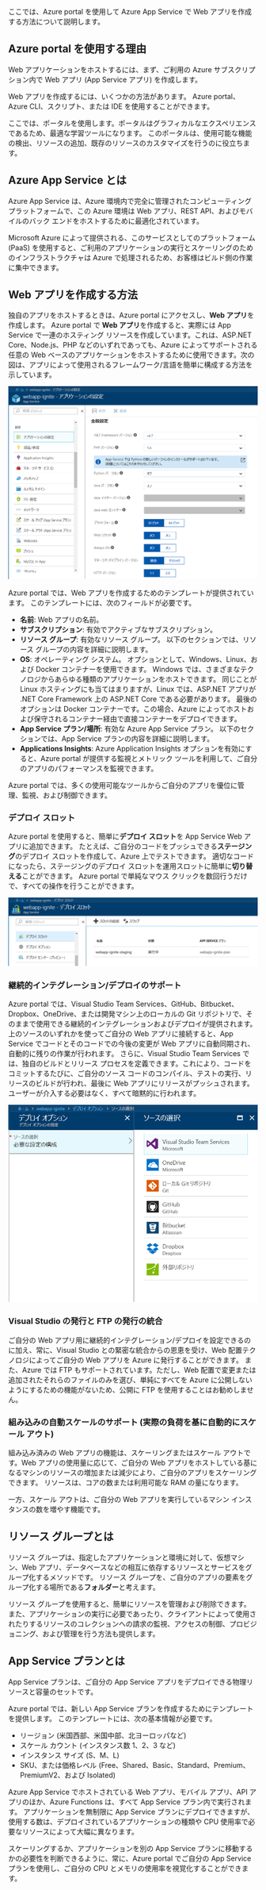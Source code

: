 ここでは、Azure portal を使用して Azure App Service で Web アプリを作成する方法について説明します。

## <a name="why-use-the-azure-portal"></a>Azure portal を使用する理由

Web アプリケーションをホストするには、まず、ご利用の Azure サブスクリプション内で Web アプリ (App Service アプリ) を作成します。

Web アプリを作成するには、いくつかの方法があります。 Azure portal、Azure CLI、スクリプト、または IDE を使用することができます。

ここでは、ポータルを使用します。ポータルはグラフィカルなエクスペリエンスであるため、最適な学習ツールになります。 このポータルは、使用可能な機能の検出、リソースの追加、既存のリソースのカスタマイズを行うのに役立ちます。

## <a name="what-is-azure-app-service"></a>Azure App Service とは

Azure App Service は、Azure 環境内で完全に管理されたコンピューティング プラットフォームで、この Azure 環境は Web アプリ、REST API、およびモバイルのバック エンドをホストするために最適化されています。

Microsoft Azure によって提供される、このサービスとしてのプラットフォーム (PaaS) を使用すると、ご利用のアプリケーションの実行とスケーリングのためのインフラストラクチャは Azure で処理されるため、お客様はビルド側の作業に集中できます。

## <a name="how-to-create-a-web-app"></a>Web アプリを作成する方法

独自のアプリをホストするときは、Azure portal にアクセスし、**Web アプリ**を作成します。 Azure portal で **Web アプリ**を作成すると、実際には App Service で一連のホスティング リソースを作成しています。これは、ASP.NET Core、Node.js、PHP などのいずれであっても、Azure によってサポートされる任意の Web ベースのアプリケーションをホストするために使用できます。次の図は、アプリによって使用されるフレームワーク/言語を簡単に構成する方法を示しています。

![Web アプリの設定](../media/2-web-app-settings.png)

Azure portal では、Web アプリを作成するためのテンプレートが提供されています。 このテンプレートには、次のフィールドが必要です。

- **名前**: Web アプリの名前。
- **サブスクリプション**: 有効でアクティブなサブスクリプション。
- **リソース グループ**: 有効なリソース グループ。 以下のセクションでは、リソース グループの内容を詳細に説明します。
- **OS**: オペレーティング システム。 オプションとして、Windows、Linux、および Docker コンテナーを使用できます。 Windows では、さまざまなテクノロジからあらゆる種類のアプリケーションをホストできます。 同じことが Linux ホスティングにも当てはまりますが、Linux では、ASP.NET アプリが .NET Core Framework 上の ASP.NET Core である必要があります。 最後のオプションは Docker コンテナーです。この場合、Azure によってホストおよび保守されるコンテナー経由で直接コンテナーをデプロイできます。 
- **App Service プラン/場所**: 有効な Azure App Service プラン。 以下のセクションでは、App Service プランの内容を詳細に説明します。
- **Applications Insights**: Azure Application Insights オプションを有効にすると、Azure portal が提供する監視とメトリック ツールを利用して、ご自分のアプリのパフォーマンスを監視できます。

Azure portal では、多くの使用可能なツールからご自分のアプリを優位に管理、監視、および制御できます。

### <a name="deployment-slots"></a>デプロイ スロット

Azure portal を使用すると、簡単に**デプロイ スロット**を App Service Web アプリに追加できます。 たとえば、ご自分のコードをプッシュできる**ステージング**のデプロイ スロットを作成して、Azure 上でテストできます。 適切なコードになったら、ステージングのデプロイ スロットを運用スロットに簡単に**切り替える**ことができます。 Azure portal で単純なマウス クリックを数回行うだけで、すべての操作を行うことができます。

![デプロイ スロット](../media/2-deployment-slots.png)

### <a name="continuous-integrationdeployment-support"></a>継続的インテグレーション/デプロイのサポート

Azure portal では、Visual Studio Team Services、GitHub、Bitbucket、Dropbox、OneDrive、または開発マシン上のローカルの Git リポジトリで、そのままで使用できる継続的インテグレーションおよびデプロイが提供されます。 上のソースのいずれかを使ってご自分の Web アプリに接続すると、App Service でコードとそのコードでの今後の変更が Web アプリに自動同期され、自動的に残りの作業が行われます。 さらに、Visual Studio Team Services では、独自のビルドとリリース プロセスを定義できます。これにより、コードをコミットするたびに、ご自分のソース コードのコンパイル、テストの実行、リリースのビルドが行われ、最後に Web アプリにリリースがプッシュされます。 ユーザーが介入する必要はなく、すべて暗黙的に行われます。

![継続的インテグレーションを構成する](../media/2-continuous-integration.PNG)

### <a name="integrated-visual-studio-publishing-and-ftp-publishing"></a>Visual Studio の発行と FTP の発行の統合

ご自分の Web アプリ用に継続的インテグレーション/デプロイを設定できるのに加え、常に、Visual Studio との緊密な統合からの恩恵を受け、Web 配置テクノロジによってご自分の Web アプリを Azure に発行することができます。 また、Azure では FTP もサポートされています。ただし、Web 配置で変更または追加されたそれらのファイルのみを選び、単純にすべてを Azure に公開しないようにするための機能がないため、公開に FTP を使用することはお勧めしません。

### <a name="built-in-auto-scale-support-automatic-scale-out-based-on-real-world-load"></a>組み込みの自動スケールのサポート (実際の負荷を基に自動的にスケール アウト)

組み込み済みの Web アプリの機能は、スケーリングまたはスケール アウトです。Web アプリの使用量に応じて、ご自分の Web アプリをホストしている基になるマシンのリソースの増加または減少により、ご自分のアプリをスケーリングできます。 リソースは、コアの数または利用可能な RAM の量になります。

一方、スケール アウトは、ご自分の Web アプリを実行しているマシン インスタンスの数を増やす機能です。

## <a name="what-is-a-resource-group"></a>リソース グループとは

リソース グループは、指定したアプリケーションと環境に対して、仮想マシン、Web アプリ、データベースなどの相互に依存するリソースとサービスをグループ化するメソッドです。 リソース グループを、ご自分のアプリの要素をグループ化する場所である**フォルダー**と考えます。

リソース グループを使用すると、簡単にリソースを管理および削除できます。 また、アプリケーションの実行に必要であったり、クライアントによって使用されたりするリソースのコレクションへの請求の監視、アクセスの制御、プロビジョニング、および管理を行う方法も提供します。

## <a name="what-is-an-app-service-plan"></a>App Service プランとは

App Service プランは、ご自分の App Service アプリをデプロイできる物理リソースと容量のセットです。

Azure portal では、新しい App Service プランを作成するためにテンプレートを提供します。 このテンプレートには、次の基本情報が必要です。

- リージョン (米国西部、米国中部、北ヨーロッパなど)
- スケール カウント (インスタンス数 1、2、3 など)
- インスタンス サイズ (S、M、L)
- SKU、または価格レベル (Free、Shared、Basic、Standard、Premium、PremiumV2、および Isolated)

Azure App Service でホストされている Web アプリ、モバイル アプリ、API アプリのほか、Azure Functions は、すべて App Service プラン内で実行されます。 アプリケーションを無制限に App Service プランにデプロイできますが、使用する数は、デプロイされているアプリケーションの種類や CPU 使用率で必要なリソースによって大幅に異なります。

スケーリングするか、アプリケーションを別の App Service プランに移動するかの必要性を判断できるように、常に、Azure portal でご自分の App Service プランを使用し、ご自分の CPU とメモリの使用率を視覚化することができます。
